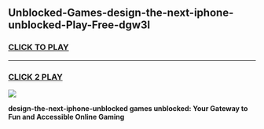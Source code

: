 
## Unblocked-Games-design-the-next-iphone-unblocked-Play-Free-dgw3l
<h3>
<a href="https://premium76.site?title=design-the-next-iphone-unblocked&ref=12A">CLICK TO PLAY</a></h3>
<hr>

<h3>
<a href="https://premium76.site?title=design-the-next-iphone-unblocked&ref=12A">CLICK 2 PLAY</a>
  
</h3>

<a href="https://premium76.site?title=design-the-next-iphone-unblocked&ref=12A"><img src="https://clearcache.store/games.png"></a>


**design-the-next-iphone-unblocked games unblocked: Your Gateway to Fun and Accessible Online Gaming**
